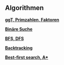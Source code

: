 ## Algorithmen

**[ggT, Primzahlen, Faktoren](./zahlentheorie.md)**

**[Binäre Suche](./binaereSuche.md)**

**[BFS, DFS](./bfs_dfs.md)**

**[Backtracking](./backtracking.md)**

**[Best-first search, A*](./greedy_astar.md)**


